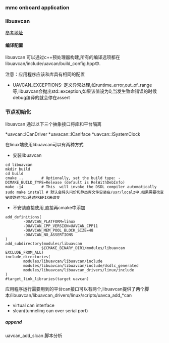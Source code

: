 ### mmc onboard application

### libuavcan 
 [参考地址](https://uavcan.org/Implementations/Libuavcan/Tutorials/)
 #### 编译配置
 libuavcan 可以通过c++预处理器构建,所有的编译选项都在libuavcan/include/uavcan/build_config.hpp中.
 
 注意：应用程序应该和库具有相同的配置
 
 * UAVCAN_EXCEPTIONS: 定义异常处理,如runtime_error,out_of_range等,libuavcan会抛出std::exception,如果该值设为0,当发生致命错误的时候
 debug编译的就会停在assert
 
 ### 节点初始化
 
 libuavcan 通过以下三个抽象接口将库和平台隔离
  
  *uavcan::ICanDriver
  *uavacan::ICanIface
  *uavcan::ISystemClock
  
 在linux端使用libuavcan可以有两种方式
 
 * 安装libuavcan
 ```` 
 cd libuavcan
 mkdir build
 cd build
 cmake ..        # Optionally, set the build type: -DCMAKE_BUILD_TYPE=Release (default is RelWithDebInfo)
 make -j4        # This  will invoke the DSDL compiler automatically
 sudo make install # 默认会将头问价和静态库文件安装在/usr/localz中,如果需要改变安装路径可以通过PREFIX来改变
 ````
 * 不安装直接使用,直接再cmake中添加
 ````
 add_definitions(
         -DUAVCAN_PLATFORM=linux
         -DUAVCAN_CPP_VERSION=UAVCAN_CPP11
         -DUAVCAN_MEM_POOL_BLOCK_SIZE=48
         -DUAVCAN_NO_ASSERTIONS
 )
 add_subdirectory(modules/libuavcan
                 ${CMAKE_BINARY_DIR}/modules/libuavcan EXCLUDE_FROM_ALL)
 include_directories(
         modules/libuavcan/libuavcan/include
         modules/libuavcan/libuavcan/include/dsdlc_generated
         modules/libuavcan/libuavcan_drivers/linux/include
 )
 #target_link_libraries(target uavcan)

 ````
 应用程序运行需要用到的平台can接口可以有两个,libuavcan提供了两个脚本/libuavcan/libuavcan_drivers/linux/scripts/uavca_add_*can
 
 * virtual can interface
 * slcan(tunneling can over serial port)
 
  ##### append
  uavcan_add_slcan 脚本分析